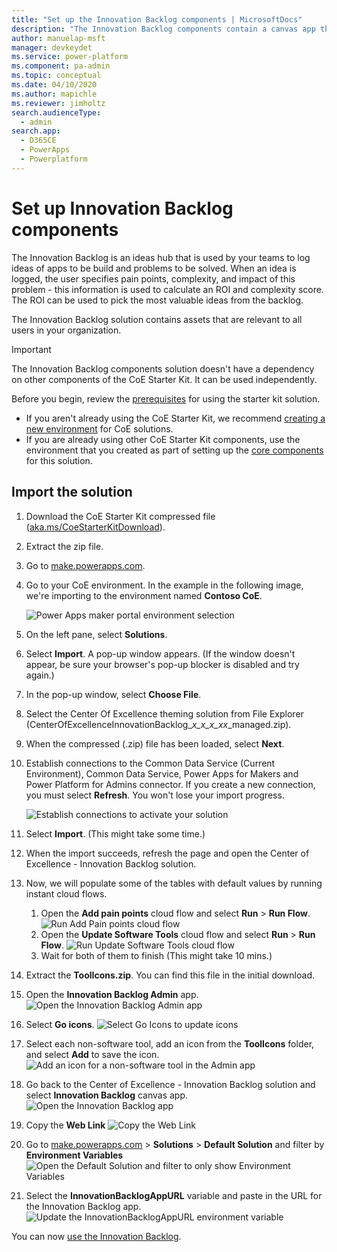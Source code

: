 ```yaml
---
title: "Set up the Innovation Backlog components | MicrosoftDocs"
description: "The Innovation Backlog components contain a canvas app that can be used for managing an idea backlog, gathering information on complexity and ROI as well as voting on ideas."
author: manuelap-msft
manager: devkeydet
ms.service: power-platform
ms.component: pa-admin
ms.topic: conceptual
ms.date: 04/10/2020
ms.author: mapichle
ms.reviewer: jimholtz
search.audienceType: 
  - admin
search.app: 
  - D365CE
  - PowerApps
  - Powerplatform
---
```


# Set up Innovation Backlog components

The Innovation Backlog is an ideas hub that is used by your teams to log ideas of apps to be build and problems to be solved. When an idea is logged, the user specifies pain points, complexity, and impact of this problem - this information is used to calculate an ROI and complexity score. The ROI can be used to pick the most valuable ideas from the backlog.

The Innovation Backlog solution contains assets that are relevant to all users in your organization.

>[!IMPORTANT]
>The Innovation Backlog components solution doesn't have a dependency on other components of the CoE Starter Kit. It can be used independently.

Before you begin, review the [prerequisites](setup.md#prerequisites) for using the starter kit solution.

- If you aren't already using the CoE Starter Kit, we recommend [creating a new environment](https://docs.microsoft.com/power-platform/admin/create-environment) for CoE solutions.
- If you are already using other CoE Starter Kit components, use the environment that you created as part of setting up the [core components](setup-core-components.md) for this solution.

## Import the solution

1. Download the CoE Starter Kit compressed file ([aka.ms/CoeStarterKitDownload](https://aka.ms/CoeStarterKitDownload)).

1. Extract the zip file.

1. Go to [make.powerapps.com](<https://make.powerapps.com>).

1. Go to your CoE environment. In the example in the following image, we're importing to the environment named **Contoso CoE**.

     ![Power Apps maker portal environment selection](media/coe6.png "Power Apps maker portal environment selection")

1. On the left pane, select **Solutions**.

1. Select **Import**. A pop-up window appears. (If the window doesn't appear, be sure your browser's pop-up blocker is disabled and try again.)

1. In the pop-up window, select **Choose File**.

1. Select the Center Of Excellence theming solution from File Explorer (CenterOfExcellenceInnovationBacklog_*x_x_x_xx*_managed.zip).

1. When the compressed (.zip) file has been loaded, select **Next**.

1. Establish connections to the Common Data Service (Current Environment), Common Data Service, Power Apps for Makers and Power Platform for Admins connector. If you create a new connection, you must select **Refresh**. You won't lose your import progress.

     ![Establish connections to activate your solution](media/msi-import.png "Establish connections to activate your solution.")

1. Select **Import**. (This might take some time.)

1. When the import succeeds, refresh the page and open the Center of Excellence - Innovation Backlog solution.

1. Now, we will populate some of the tables with default values by running instant cloud flows.
    1. Open the **Add pain points** cloud flow and select **Run** > **Run Flow**.
        ![Run Add Pain points cloud flow](media/ib-2.png "Run Add Pain points cloud flow")
    1. Open the **Update Software Tools** cloud flow and select **Run** > **Run Flow**.
        ![Run Update Software Tools cloud flow](media/ib-3.png "Run Update Software Tools cloud flow")
    1. Wait for both of them to finish (This might take 10 mins.)

1. Extract the **ToolIcons.zip**. You can find this file in the initial download.

1. Open the **Innovation Backlog Admin** app.
    ![Open the Innovation Backlog Admin app](media/ib-4.png "Open the Innovation Backlog Admin app")
1. Select **Go icons**.
        ![Select Go Icons to update icons](media/ib-5.png "Select Go Icons to update icons")
1. Select each non-software tool, add an icon from the **ToolIcons** folder, and select **Add** to save the icon.
    ![Add an icon for a non-software tool in the Admin app](media/ib-10.png "Add an icon for a non-software tool in the Admin app")
1. Go back to the Center of Excellence - Innovation Backlog solution and select **Innovation Backlog** canvas app.
    ![Open the Innovation Backlog app](media/ib-6.png "Open the Innovation Backlog app")
1. Copy the **Web Link**
        ![Copy the Web Link](media/ib-9.png "Copy the Web Link")
1. Go to [make.powerapps.com](<https://make.powerapps.com>) > **Solutions** > **Default Solution** and filter by **Environment Variables**
    ![Open the Default Solution and filter to only show Environment Variables](media/ib-7.png "Open the Default Solution and filter to only show Environment Variables")
1. Select the **InnovationBacklogAppURL** variable and paste in the URL for the Innovation Backlog app.
    ![Update the InnovationBacklogAppURL environment variable](media/ib-8.png "Update the InnovationBacklogAppURL environment variable")

You can now [use the Innovation Backlog](innovationbacklog-components.md).
